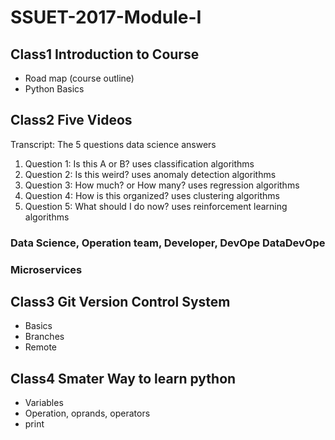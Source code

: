 # SSUET-2017-Module-I

## Class1 Introduction to Course
- Road map (course outline)
- Python Basics
## Class2 Five Videos
Transcript: The 5 questions data science answers
1. Question 1: Is this A or B? uses classification algorithms
2. Question 2: Is this weird? uses anomaly detection algorithms
3. Question 3: How much? or How many? uses regression algorithms
4. Question 4: How is this organized? uses clustering algorithms
5. Question 5: What should I do now? uses reinforcement learning algorithms
### Data Science, Operation team, Developer, DevOpe DataDevOpe
### Microservices
## Class3 Git Version Control System
- Basics
- Branches
- Remote
## Class4 Smater Way to learn python
- Variables
- Operation, oprands, operators
- print
